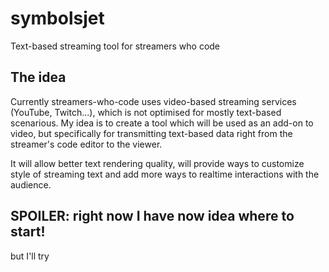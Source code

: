 # symbolsjet
Text-based streaming tool for streamers who code

## The idea

Currently streamers-who-code uses video-based streaming services (YouTube, Twitch...), which is not optimised for mostly text-based scenarious. My idea is to create a tool which will be used as an add-on to video, but specifically for transmitting text-based data right from the streamer's code editor to the viewer.

It will allow better text rendering quality, will provide ways to customize style of streaming text and add more ways to realtime interactions with the audience.

## SPOILER: right now I have now idea where to start!
but I'll try
